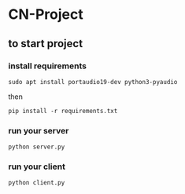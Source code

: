 # CN-Project

## to start project

### install requirements

```angular2html
sudo apt install portaudio19-dev python3-pyaudio
```

then

```angular2html
pip install -r requirements.txt
```

### run your server

```angular2html
python server.py
```

### run your client

```angular2html
python client.py
```